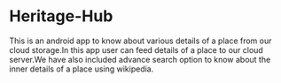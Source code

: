 # Heritage-Hub

This is an android app to know about various details of a place from our cloud storage.In this app user can feed details of a place to our cloud server.We have also included advance search option to know about the inner details of a place using wikipedia.
